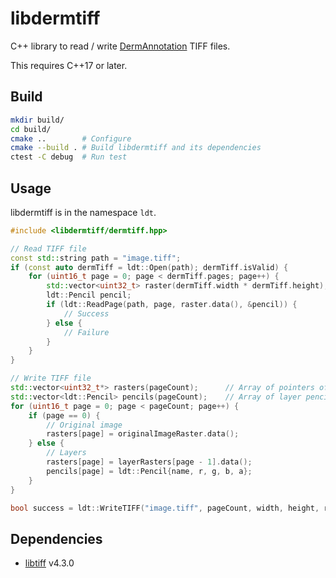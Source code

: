 # libdermtiff

C++ library to read / write [DermAnnotation](https://kondoa9.github.io/DermAnnotation/) TIFF files.

This requires C++17 or later.

## Build

```sh
mkdir build/
cd build/
cmake ..        # Configure
cmake --build . # Build libdermtiff and its dependencies
ctest -C debug  # Run test
```

## Usage

libdermtiff is in the namespace `ldt`.

```c++
#include <libdermtiff/dermtiff.hpp>

// Read TIFF file
const std::string path = "image.tiff";
if (const auto dermTiff = ldt::Open(path); dermTiff.isValid) {
    for (uint16_t page = 0; page < dermTiff.pages; page++) {
        std::vector<uint32_t> raster(dermTiff.width * dermTiff.height);
        ldt::Pencil pencil;
        if (ldt::ReadPage(path, page, raster.data(), &pencil)) {
            // Success
        } else {
            // Failure
        }
    }
}

// Write TIFF file
std::vector<uint32_t*> rasters(pageCount);      // Array of pointers of image data
std::vector<ldt::Pencil> pencils(pageCount);    // Array of layer pencils
for (uint16_t page = 0; page < pageCount; page++) {
    if (page == 0) {
        // Original image
        rasters[page] = originalImageRaster.data();
    } else {
        // Layers
        rasters[page] = layerRasters[page - 1].data();
        pencils[page] = ldt::Pencil{name, r, g, b, a};
    }
}

bool success = ldt::WriteTIFF("image.tiff", pageCount, width, height, rasters.data(), pencils.data());
```

## Dependencies

- [libtiff](https://gitlab.com/libtiff/libtiff) v4.3.0

